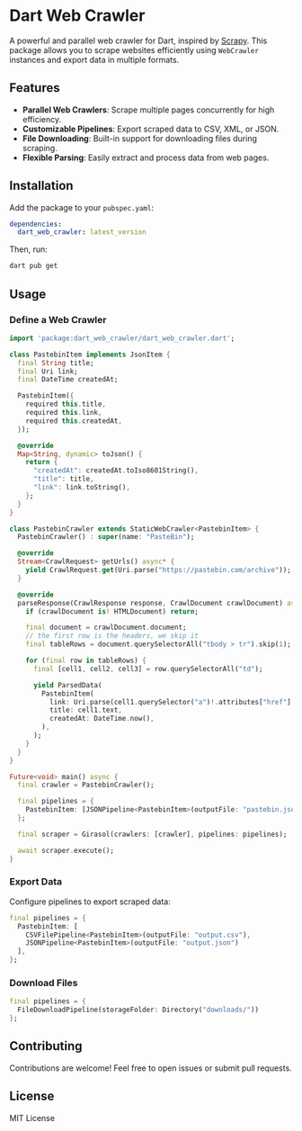 # Dart Web Crawler

A powerful and parallel web crawler for Dart, inspired by [Scrapy](https://scrapy.org/). This package allows you to scrape websites efficiently using `WebCrawler` instances and export data in multiple formats.

## Features

- **Parallel Web Crawlers**: Scrape multiple pages concurrently for high efficiency.
- **Customizable Pipelines**: Export scraped data to CSV, XML, or JSON.
- **File Downloading**: Built-in support for downloading files during scraping.
- **Flexible Parsing**: Easily extract and process data from web pages.

## Installation

Add the package to your `pubspec.yaml`:

```yaml
dependencies:
  dart_web_crawler: latest_version
```

Then, run:

```sh
dart pub get
```

## Usage

### Define a Web Crawler

```dart
import 'package:dart_web_crawler/dart_web_crawler.dart';

class PastebinItem implements JsonItem {
  final String title;
  final Uri link;
  final DateTime createdAt;

  PastebinItem({
    required this.title,
    required this.link,
    required this.createdAt,
  });

  @override
  Map<String, dynamic> toJson() {
    return {
      "createdAt": createdAt.toIso8601String(),
      "title": title,
      "link": link.toString(),
    };
  }
}

class PastebinCrawler extends StaticWebCrawler<PastebinItem> {
  PastebinCrawler() : super(name: "PasteBin");

  @override
  Stream<CrawlRequest> getUrls() async* {
    yield CrawlRequest.get(Uri.parse("https://pastebin.com/archive"));
  }

  @override
  parseResponse(CrawlResponse response, CrawlDocument crawlDocument) async* {
    if (crawlDocument is! HTMLDocument) return;

    final document = crawlDocument.document;
    // the first row is the headers, we skip it
    final tableRows = document.querySelectorAll("tbody > tr").skip(1);

    for (final row in tableRows) {
      final [cell1, cell2, cell3] = row.querySelectorAll("td");

      yield ParsedData(
        PastebinItem(
          link: Uri.parse(cell1.querySelector("a")!.attributes["href"]!),
          title: cell1.text,
          createdAt: DateTime.now(),
        ),
      );
    }
  }
}

Future<void> main() async {
  final crawler = PastebinCrawler();

  final pipelines = {
    PastebinItem: [JSONPipeline<PastebinItem>(outputFile: "pastebin.json")],
  };

  final scraper = Girasol(crawlers: [crawler], pipelines: pipelines);

  await scraper.execute();
}
```

### Export Data

Configure pipelines to export scraped data:

```dart
final pipelines = {
  PastebinItem: [
    CSVFilePipeline<PastebinItem>(outputFile: "output.csv"), 
    JSONPipeline<PastebinItem>(outputFile: "output.json")
  ],
};
```

### Download Files

```dart
final pipelines = {
  FileDownloadPipeline(storageFolder: Directory("downloads/"))
};
```

## Contributing

Contributions are welcome! Feel free to open issues or submit pull requests.

## License

MIT License

